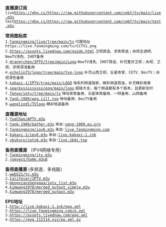 **直播源订阅**  
`live`[`https://ghp.ci/https://raw.githubusercontent.com/cqbf/tv/main/live.m3u`](https://ghp.ci/https://raw.githubusercontent.com/cqbf/tv/main/live.m3u)  
`test`[`https://ghp.ci/https://raw.githubusercontent.com/cqbf/tv/main/test.m3u`](https://ghp.ci/https://raw.githubusercontent.com/cqbf/tv/main/test.m3u)  

**常用图标库**  
`1.`[`fanmingming/live/tree/main/tv`](https://github.com/fanmingming/live/tree/main/tv)   `代理地址 https://live.fanmingming.com/tv/CCTV1.png`  
`2.`[`https://assets.livednow.com/guide.html`](https://assets.livednow.com/guide.html) `卫视首选、求索首选；央视全透明、NewTV浅色、IHOT备用`  
`3.`[`drangjchen/IPTV/tree/main/Logo`](https://github.com/drangjchen/IPTV/tree/main/Logo) `NewTV浅色、IHOT首选、补充重庆卫视；央视、卫视、求索深浅备用`  
`4.`[`echolin73/logo/tree/main/tvg-logo`](https://github.com/echolin73/logo/tree/main/tvg-logo) `补充山西卫视、五星体育、CETV、BesTV；央视深色备用`  
`5.`[`kakaxi-1/IPTV/tree/main/LOGO`](https://github.com/kakaxi-1/IPTV/tree/main/LOGO) `淘系列频道独家，睛彩频道首选，补充精彩故事`  
`6.`[`sparkssssssssss/epg/main/logo`](https://raw.githubusercontent.com/sparkssssssssss/epg/main/logo/) `超级大全，每个频道都有多个版本，且更新及时`  
`7.`[`fenxp/iptv/tree/main/tv`](https://github.com/fenxp/iptv/tree/main/tv) `咪咕体育备用、五星体育备用、一财备用、山西备用`  
`8.`[`YanG-1989/epg.iill.top`](https://epg.iill.top) `咪咕备用、BesTV备用`  
`9.`[`wanglindl/TVlogo`](https://github.com/wanglindl/TVlogo) `睛彩频道备用`  

**直播源地址**  
`1.`[`YueChan/APTV.m3u`](https://github.com/YueChan/Live/blob/main/APTV.m3u)  
`2.`[`YanG-1989/Gather.m3u`](https://github.com/YanG-1989/m3u/blob/main/Gather.m3u)  `来自:`[`yang-1989.eu.org`](https://yang-1989.eu.org)  
`3.`[`fanmingming/ipv6.m3u`](https://github.com/fanmingming/live/blob/main/tv/m3u/ipv6.m3u)  `来自:`[`live.fanmingming.com`](https://live.fanmingming.com)  
`4.`[`kakaxi-1/ipv6.m3u`](https://github.com/kakaxi-1/IPTV/blob/main/ipv6.m3u)  `来自:`[`live.kakaxi-1.ink`](https://live.kakaxi-1.ink)  
`5.`[`vbskycn/iptv6.m3u`](https://github.com/vbskycn/iptv/blob/master/tv/iptv6.m3u) `来自:`[`live.zbds.top`](https://live.zbds.top)  

**备用直播源** （IPV4网络专用）  
`1.`[`fanmingming/itv.m3u`](https://github.com/fanmingming/live/blob/main/tv/m3u/itv.m3u)    
`2.`[`joevess/home.m3u8`](https://github.com/joevess/IPTV/blob/main/home.m3u8)    

**备用直播源** (多频道、多线路）  
`1.`[`wwb521/tv.m3u`](https://github.com/wwb521/live/blob/main/tv.m3u)  
`2.`[`lalifeier/IPTV.m3u`](https://github.com/lalifeier/IPTV/blob/main/m3u/IPTV.m3u)  
`3.`[`mengxianshengaaa/iptv_list.m3u`](https://github.com/mengxianshengaaa/IPTV/blob/main/iptv_list.m3u)  
`4.`[`kimwang1978/merged_output_simple.m3u`](https://github.com/kimwang1978/collect-tv-txt/blob/main/merged_output_simple.m3u)  
`5.`[`kimwang1978/merged_output.m3u`](https://github.com/kimwang1978/collect-tv-txt/blob/main/merged_output.m3u)  

**EPG地址**  
`1.`[`http://live.kakaxi-1.ink/epg.xml`](http://live.kakaxi-1.ink/epg.xml)  
`2.`[`https://live.fanmingming.com/e.xml`](https://live.fanmingming.com/e.xml)  
`3.`[`https://assets.livednow.com/epg.xml`](https://assets.livednow.com/epg.xml)  
`4.`[`https://epg.112114.xyz/pp.xml.gz`](https://epg.112114.xyz/pp.xml.g)  
